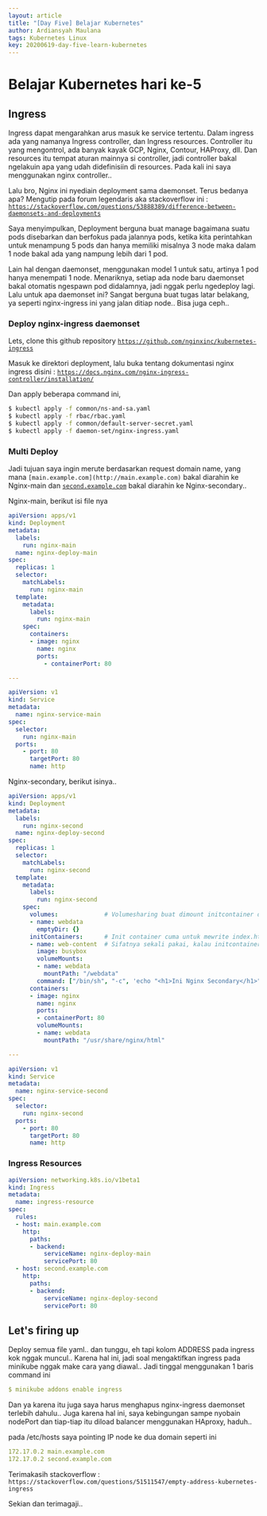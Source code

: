 ```yaml
---
layout: article
title: "[Day Five] Belajar Kubernetes"
author: Ardiansyah Maulana
tags: Kubernetes Linux
key: 20200619-day-five-learn-kubernetes
---
```

# Belajar Kubernetes hari ke-5

## Ingress

Ingress dapat mengarahkan arus masuk ke service tertentu. Dalam ingress ada yang namanya Ingress controller, dan Ingress resources. Controller itu yang mengontrol, ada banyak kayak GCP, Nginx, Contour, HAProxy, dll. Dan resources itu tempat aturan mainnya si controller, jadi controller bakal ngelakuin apa yang udah didefinisiin di resources. Pada kali ini saya menggunakan nginx controller..

Lalu bro, Nginx ini nyediain deployment sama daemonset. Terus bedanya apa? Mengutip pada forum legendaris aka stackoverflow ini : [`https://stackoverflow.com/questions/53888389/difference-between-daemonsets-and-deployments`](https://stackoverflow.com/questions/53888389/difference-between-daemonsets-and-deployments)

Saya menyimpulkan, Deployment berguna buat manage bagaimana suatu pods disebarkan dan berfokus pada jalannya pods, ketika kita perintahkan untuk menampung 5 pods dan hanya memiliki misalnya 3 node maka dalam 1 node bakal ada yang nampung lebih dari 1 pod.

Lain hal dengan daemonset, menggunakan model 1 untuk satu, artinya 1 pod hanya menempati 1 node. Menariknya, setiap ada node baru daemonset bakal otomatis ngespawn pod didalamnya, jadi nggak perlu ngedeploy lagi. Lalu untuk apa daemonset ini? Sangat berguna buat tugas latar belakang, ya seperti nginx-ingress ini yang jalan ditiap node.. Bisa juga ceph..

### Deploy nginx-ingress daemonset

Lets, clone this github repository [`https://github.com/nginxinc/kubernetes-ingress`](https://github.com/nginxinc/kubernetes-ingress)

Masuk ke direktori deployment, lalu buka tentang dokumentasi nginx ingress disini : [`https://docs.nginx.com/nginx-ingress-controller/installation/`](https://docs.nginx.com/nginx-ingress-controller/installation/)

Dan apply beberapa command ini,

```bash
$ kubectl apply -f common/ns-and-sa.yaml
$ kubectl apply -f rbac/rbac.yaml
$ kubectl apply -f common/default-server-secret.yaml
$ kubectl apply -f daemon-set/nginx-ingress.yaml
```

### Multi Deploy

Jadi tujuan saya ingin merute berdasarkan request domain name, yang mana `[main.example.com](http://main.example.com)` bakal diarahin ke Nginx-main dan [`second.example.com`](http://second.example.com) bakal diarahin ke Nginx-secondary..

Nginx-main, berikut isi file nya

```yaml
apiVersion: apps/v1
kind: Deployment
metadata:
  labels:
    run: nginx-main
  name: nginx-deploy-main
spec:
  replicas: 1
  selector:
    matchLabels:
      run: nginx-main
  template:
    metadata:
      labels:
        run: nginx-main
    spec:
      containers:
      - image: nginx
        name: nginx
        ports:
          - containerPort: 80

---

apiVersion: v1
kind: Service
metadata:
  name: nginx-service-main
spec:
  selector:
    run: nginx-main
  ports:
    - port: 80
      targetPort: 80
      name: http
```

Nginx-secondary, berikut isinya..

```yaml
apiVersion: apps/v1
kind: Deployment
metadata:
  labels:
    run: nginx-second
  name: nginx-deploy-second
spec:
  replicas: 1
  selector:
    matchLabels:
      run: nginx-second
  template:
    metadata:
      labels:
        run: nginx-second
    spec:
      volumes:             # Volumesharing buat dimount initcontainer dan container asli
      - name: webdata
        emptyDir: {}
      initContainers:      # Init container cuma untuk mewrite index.html
      - name: web-content  # Sifatnya sekali pakai, kalau initcontainer error, container aslinya nanti nggak bakal running
        image: busybox
        volumeMounts:
        - name: webdata
          mountPath: "/webdata"
        command: ["/bin/sh", "-c", 'echo "<h1>Ini Nginx Secondary</h1>" > /webdata/index.html']
      containers:
      - image: nginx
        name: nginx
        ports:
        - containerPort: 80
        volumeMounts:
        - name: webdata
          mountPath: "/usr/share/nginx/html"

---

apiVersion: v1
kind: Service
metadata:
  name: nginx-service-second
spec:
  selector:
    run: nginx-second
  ports:
    - port: 80
      targetPort: 80
      name: http
```

### Ingress Resources

```yaml
apiVersion: networking.k8s.io/v1beta1
kind: Ingress
metadata:
  name: ingress-resource
spec:
  rules:
  - host: main.example.com
    http:
      paths:
      - backend:
          serviceName: nginx-deploy-main
          servicePort: 80
  - host: second.example.com
    http:
      paths:
      - backend:
          serviceName: nginx-deploy-second
          servicePort: 80
```

## Let's firing up

Deploy semua file yaml.. dan tunggu, eh tapi kolom ADDRESS pada ingress kok nggak muncul.. Karena hal ini, jadi soal mengaktifkan ingress pada minikube nggak make cara yang diawal.. Jadi tinggal menggunakan 1 baris command ini

```yaml
$ minikube addons enable ingress
```

Dan ya karena itu juga saya harus menghapus nginx-ingress daemonset terlebih dahulu.. Juga karena hal ini, saya kebingungan sampe nyobain nodePort dan tiap-tiap itu diload balancer menggunakan HAproxy, haduh..

pada /etc/hosts saya pointing IP node ke dua domain seperti ini

```yaml
172.17.0.2 main.example.com
172.17.0.2 second.example.com
```

Terimakasih stackoverflow : `https://stackoverflow.com/questions/51511547/empty-address-kubernetes-ingress`

Sekian dan terimagaji..
